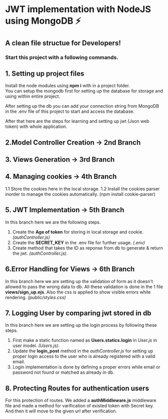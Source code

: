 # JWT implementation with NodeJS using MongoDB ⚡️ 
## A clean file structue for Developers!

### Start this project with a following commands.

## 1. Setting up project files
Install the node modules using **npm i** with in a project folder.  
You can setup the mongodb first for setting up the database for storage and using within entire project.

After setting up the db you can add your connection string from MongoDB in the .env file of this project to start and access the database.

After that here are the steps for learning and setting up jwt (Json web token) with whole application.


 
## 2.Model Controller Creation -> 2nd Branch


## 3. Views Generation -> 3rd Branch


## 4. Managing cookies -> 4th Branch

1.1 Store the cookies here in the local storage.
1.2 Install the cookies parser inorder to manage the cookies automatically.   (npm install cookie-parser)


## 5. JWT Implementation -> 5th Branch

In this branch here we are the following steps.
 1. Create the **Age of token** for storing in local storage and cookie. *(authController.js)*
 2. Create the **SECRET_KEY** in the .env file for further usage. *(.env)*
 3. Create method that takes the ID as reponse from db to generate & return the jwt.  *(authController.js)*.



## 6.Error Handling for Views -> 6th Branch

In this branch here we are setting up the validation of form as it doesn't allowed to pass the wrong data to db. 
All these validation is done in the 1 file **views/sign_up.ejs**.
Also the css is applied to show visible errors while rendering. *(public/styles.css)*


## 7. Logging User by comparing jwt stored in db

In this branch here we are setting up the login process by following these steps.
 1. First make a static function named as **Users.statics.login** in *User.js* in user model. *(Users.js)*.
 2. Update the **login_post** method in the *authController.js* for setting up proper login access to the user who is already registered with a valid email.
 3. Login implementation is done by defining a proper errors while email or password not found or matched as already in db.


## 8. Protecting Routes for authentication users
For this protection of routes. We added a **authMiddleware.js** middleware file and made a method for varification of existed token with Secret key. And then it will move to the given url after verification.
